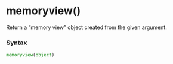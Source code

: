 # memoryview()
Return a “memory view” object created from the given argument.

### Syntax
```python
memoryview(object)
```